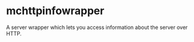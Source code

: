 mchttpinfowrapper
=================

A server wrapper which lets you access information about the server over HTTP.
